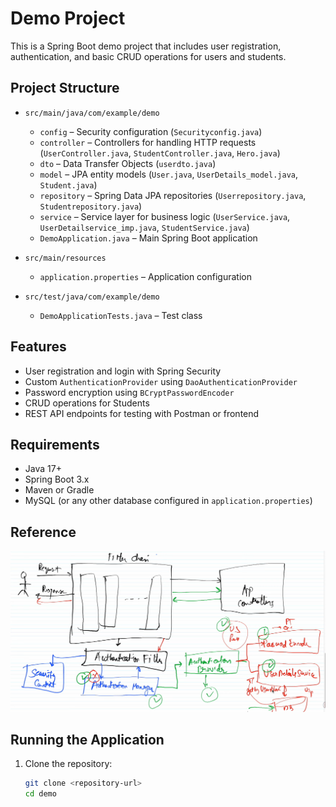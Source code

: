 # Demo Project

This is a Spring Boot demo project that includes user registration, authentication, and basic CRUD operations for users and students.

## Project Structure

- `src/main/java/com/example/demo`
  - `config` – Security configuration (`Securityconfig.java`)
  - `controller` – Controllers for handling HTTP requests (`UserController.java`, `StudentController.java`, `Hero.java`)
  - `dto` – Data Transfer Objects (`userdto.java`)
  - `model` – JPA entity models (`User.java`, `UserDetails_model.java`, `Student.java`)
  - `repository` – Spring Data JPA repositories (`Userrepository.java`, `Studentrepository.java`)
  - `service` – Service layer for business logic (`UserService.java`, `UserDetailservice_imp.java`, `StudentService.java`)
  - `DemoApplication.java` – Main Spring Boot application

- `src/main/resources`
  - `application.properties` – Application configuration

- `src/test/java/com/example/demo`
  - `DemoApplicationTests.java` – Test class

## Features

- User registration and login with Spring Security
- Custom `AuthenticationProvider` using `DaoAuthenticationProvider`
- Password encryption using `BCryptPasswordEncoder`
- CRUD operations for Students
- REST API endpoints for testing with Postman or frontend

## Requirements

- Java 17+
- Spring Boot 3.x
- Maven or Gradle
- MySQL (or any other database configured in `application.properties`)
## Reference 
![chart](https://github.com/sharan-88/spring_security_project/blob/main/Screenshot%202025-09-21%20224214.png)

## Running the Application

1. Clone the repository:
   ```bash
   git clone <repository-url>
   cd demo
